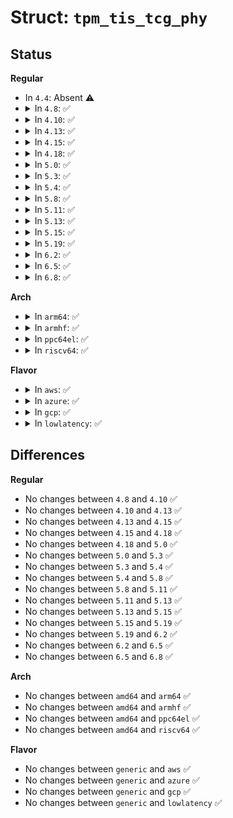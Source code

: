 # Struct: <code>tpm_tis_tcg_phy</code>

## Status
<b>Regular</b>
<ul>
<li>
In <code>4.4</code>: Absent ⚠️
</li>
<li>
<details>
<summary>In <code>4.8</code>: ✅</summary>

```c
struct tpm_tis_tcg_phy {
    struct tpm_tis_data priv;
    void *iobase;
};
```
</details>
</li>
<li>
<details>
<summary>In <code>4.10</code>: ✅</summary>

```c
struct tpm_tis_tcg_phy {
    struct tpm_tis_data priv;
    void *iobase;
};
```
</details>
</li>
<li>
<details>
<summary>In <code>4.13</code>: ✅</summary>

```c
struct tpm_tis_tcg_phy {
    struct tpm_tis_data priv;
    void *iobase;
};
```
</details>
</li>
<li>
<details>
<summary>In <code>4.15</code>: ✅</summary>

```c
struct tpm_tis_tcg_phy {
    struct tpm_tis_data priv;
    void *iobase;
};
```
</details>
</li>
<li>
<details>
<summary>In <code>4.18</code>: ✅</summary>

```c
struct tpm_tis_tcg_phy {
    struct tpm_tis_data priv;
    void *iobase;
};
```
</details>
</li>
<li>
<details>
<summary>In <code>5.0</code>: ✅</summary>

```c
struct tpm_tis_tcg_phy {
    struct tpm_tis_data priv;
    void *iobase;
};
```
</details>
</li>
<li>
<details>
<summary>In <code>5.3</code>: ✅</summary>

```c
struct tpm_tis_tcg_phy {
    struct tpm_tis_data priv;
    void *iobase;
};
```
</details>
</li>
<li>
<details>
<summary>In <code>5.4</code>: ✅</summary>

```c
struct tpm_tis_tcg_phy {
    struct tpm_tis_data priv;
    void *iobase;
};
```
</details>
</li>
<li>
<details>
<summary>In <code>5.8</code>: ✅</summary>

```c
struct tpm_tis_tcg_phy {
    struct tpm_tis_data priv;
    void *iobase;
};
```
</details>
</li>
<li>
<details>
<summary>In <code>5.11</code>: ✅</summary>

```c
struct tpm_tis_tcg_phy {
    struct tpm_tis_data priv;
    void *iobase;
};
```
</details>
</li>
<li>
<details>
<summary>In <code>5.13</code>: ✅</summary>

```c
struct tpm_tis_tcg_phy {
    struct tpm_tis_data priv;
    void *iobase;
};
```
</details>
</li>
<li>
<details>
<summary>In <code>5.15</code>: ✅</summary>

```c
struct tpm_tis_tcg_phy {
    struct tpm_tis_data priv;
    void *iobase;
};
```
</details>
</li>
<li>
<details>
<summary>In <code>5.19</code>: ✅</summary>

```c
struct tpm_tis_tcg_phy {
    struct tpm_tis_data priv;
    void *iobase;
};
```
</details>
</li>
<li>
<details>
<summary>In <code>6.2</code>: ✅</summary>

```c
struct tpm_tis_tcg_phy {
    struct tpm_tis_data priv;
    void *iobase;
};
```
</details>
</li>
<li>
<details>
<summary>In <code>6.5</code>: ✅</summary>

```c
struct tpm_tis_tcg_phy {
    struct tpm_tis_data priv;
    void *iobase;
};
```
</details>
</li>
<li>
<details>
<summary>In <code>6.8</code>: ✅</summary>

```c
struct tpm_tis_tcg_phy {
    struct tpm_tis_data priv;
    void *iobase;
};
```
</details>
</li>
</ul>
<b>Arch</b>
<ul>
<li>
<details>
<summary>In <code>arm64</code>: ✅</summary>

```c
struct tpm_tis_tcg_phy {
    struct tpm_tis_data priv;
    void *iobase;
};
```
</details>
</li>
<li>
<details>
<summary>In <code>armhf</code>: ✅</summary>

```c
struct tpm_tis_tcg_phy {
    struct tpm_tis_data priv;
    void *iobase;
};
```
</details>
</li>
<li>
<details>
<summary>In <code>ppc64el</code>: ✅</summary>

```c
struct tpm_tis_tcg_phy {
    struct tpm_tis_data priv;
    void *iobase;
};
```
</details>
</li>
<li>
<details>
<summary>In <code>riscv64</code>: ✅</summary>

```c
struct tpm_tis_tcg_phy {
    struct tpm_tis_data priv;
    void *iobase;
};
```
</details>
</li>
</ul>
<b>Flavor</b>
<ul>
<li>
<details>
<summary>In <code>aws</code>: ✅</summary>

```c
struct tpm_tis_tcg_phy {
    struct tpm_tis_data priv;
    void *iobase;
};
```
</details>
</li>
<li>
<details>
<summary>In <code>azure</code>: ✅</summary>

```c
struct tpm_tis_tcg_phy {
    struct tpm_tis_data priv;
    void *iobase;
};
```
</details>
</li>
<li>
<details>
<summary>In <code>gcp</code>: ✅</summary>

```c
struct tpm_tis_tcg_phy {
    struct tpm_tis_data priv;
    void *iobase;
};
```
</details>
</li>
<li>
<details>
<summary>In <code>lowlatency</code>: ✅</summary>

```c
struct tpm_tis_tcg_phy {
    struct tpm_tis_data priv;
    void *iobase;
};
```
</details>
</li>
</ul>

## Differences
<b>Regular</b>
<ul>
<li>
No changes between <code>4.8</code> and <code>4.10</code> ✅
</li>
<li>
No changes between <code>4.10</code> and <code>4.13</code> ✅
</li>
<li>
No changes between <code>4.13</code> and <code>4.15</code> ✅
</li>
<li>
No changes between <code>4.15</code> and <code>4.18</code> ✅
</li>
<li>
No changes between <code>4.18</code> and <code>5.0</code> ✅
</li>
<li>
No changes between <code>5.0</code> and <code>5.3</code> ✅
</li>
<li>
No changes between <code>5.3</code> and <code>5.4</code> ✅
</li>
<li>
No changes between <code>5.4</code> and <code>5.8</code> ✅
</li>
<li>
No changes between <code>5.8</code> and <code>5.11</code> ✅
</li>
<li>
No changes between <code>5.11</code> and <code>5.13</code> ✅
</li>
<li>
No changes between <code>5.13</code> and <code>5.15</code> ✅
</li>
<li>
No changes between <code>5.15</code> and <code>5.19</code> ✅
</li>
<li>
No changes between <code>5.19</code> and <code>6.2</code> ✅
</li>
<li>
No changes between <code>6.2</code> and <code>6.5</code> ✅
</li>
<li>
No changes between <code>6.5</code> and <code>6.8</code> ✅
</li>
</ul>
<b>Arch</b>
<ul>
<li>
No changes between <code>amd64</code> and <code>arm64</code> ✅
</li>
<li>
No changes between <code>amd64</code> and <code>armhf</code> ✅
</li>
<li>
No changes between <code>amd64</code> and <code>ppc64el</code> ✅
</li>
<li>
No changes between <code>amd64</code> and <code>riscv64</code> ✅
</li>
</ul>
<b>Flavor</b>
<ul>
<li>
No changes between <code>generic</code> and <code>aws</code> ✅
</li>
<li>
No changes between <code>generic</code> and <code>azure</code> ✅
</li>
<li>
No changes between <code>generic</code> and <code>gcp</code> ✅
</li>
<li>
No changes between <code>generic</code> and <code>lowlatency</code> ✅
</li>
</ul>
